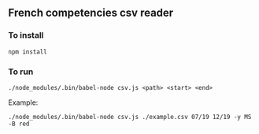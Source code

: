 

## French competencies csv reader


### To install
```
npm install
```

### To run
```
./node_modules/.bin/babel-node csv.js <path> <start> <end>
```

Example:
```
./node_modules/.bin/babel-node csv.js ./example.csv 07/19 12/19 -y MS -B red
```

